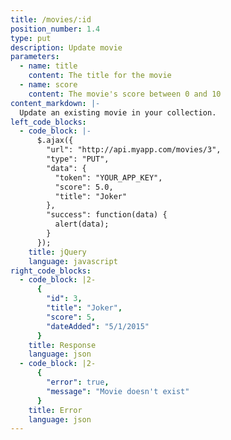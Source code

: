```yaml
---
title: /movies/:id
position_number: 1.4
type: put
description: Update movie
parameters:
  - name: title
    content: The title for the movie
  - name: score
    content: The movie's score between 0 and 10
content_markdown: |-
  Update an existing movie in your collection.
left_code_blocks:
  - code_block: |-
      $.ajax({
        "url": "http://api.myapp.com/movies/3",
        "type": "PUT",
        "data": {
          "token": "YOUR_APP_KEY",
          "score": 5.0,
          "title": "Joker"
        },
        "success": function(data) {
          alert(data);
        }
      });
    title: jQuery
    language: javascript
right_code_blocks:
  - code_block: |2-
      {
        "id": 3,
        "title": "Joker",
        "score": 5,
        "dateAdded": "5/1/2015"
      }
    title: Response
    language: json
  - code_block: |2-
      {
        "error": true,
        "message": "Movie doesn't exist"
      }
    title: Error
    language: json
---
```

